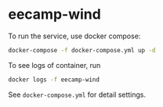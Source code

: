 # eecamp-wind

To run the service, use docker compose:

```sh
docker-compose -f docker-compose.yml up -d
```

To see logs of container, run

```sh
docker logs -f eecamp-wind
```

See `docker-compose.yml` for detail settings.
